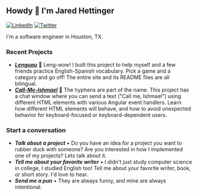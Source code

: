 ## Howdy 👋 I'm Jared Hettinger

[![LinkedIn](https://img.shields.io/badge/linkedin-%230077B5.svg?style=for-the-badge&logo=linkedin&logoColor=white&link=https://www.linkedin.com/in/jahettinger)](https://www.linkedin.com/in/jahettinger)
[![Twitter](https://img.shields.io/badge/Twitter-%231DA1F2.svg?style=for-the-badge&logo=Twitter&logoColor=white&link=https://twitter.com/_kafkaesc)](https://twitter.com/_kafkaesc)


I'm a software engineer in Houston, TX.

### Recent Projects

* ***[Lenguau](https://kafkaesc.github.io/Lenguau/)*** 🧿 Leng-wow! I built this project to help myself and a few friends practice English-Spanish vocabulary. Pick a game and a category and go off! The entire site and its README files are all bilingual. 
* ***[Call-Me-Ishmael](https://kafkaesc.github.io/Call-Me-Ishmael/)*** 🐋 The hyphens are part of the name. This project has a chat window where you can send a text ("Call me, Ishmael") using different HTML elements with various Angular event handlers. Learn how different HTML elements will behave, and how to avoid unexpected behavior for keyboard-focused or keyboard-dependent users.

### Start a conversation

* ***Talk about a project*** • Do you have an idea for a project you want to rubber duck with someone? Are you interested in how I implemented one of my projects? Lets talk about it.
* ***Tell me about your favorite writer*** • I didn't just study computer science in college, I studied English too! Tell me about your favorite writer, book, or short story. I'd love to hear.
* ***Send me a pun*** • They are always funny, and mine are always intentional.
